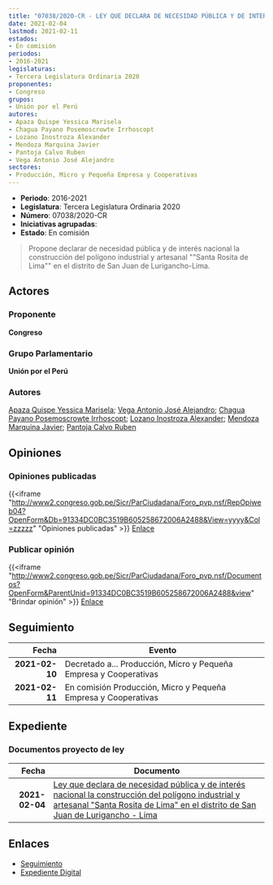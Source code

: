 ```yaml
---
title: "07038/2020-CR - LEY QUE DECLARA DE NECESIDAD PÚBLICA Y DE INTERÉS NACIONAL LA CONSTRUCCIÓN DEL POLÍGONO INDUSTRIAL Y ARTESANAL, 'SANTA ROSITA DE LIMA', EN EL DISTRITO DE SAN JUAN DE LURIGANCHO-LIMA"
date: 2021-02-04
lastmod: 2021-02-11
estados:
- En comisión
periodos:
- 2016-2021
legislaturas:
- Tercera Legislatura Ordinaria 2020
proponentes:
- Congreso
grupos:
- Unión por el Perú
autores:
- Apaza Quispe Yessica Marisela
- Chagua Payano Posemoscrowte Irrhoscopt
- Lozano Inostroza Alexander
- Mendoza Marquina Javier
- Pantoja Calvo Ruben
- Vega Antonio José Alejandro
sectores:
- Producción, Micro y Pequeña Empresa y Cooperativas
---
```

- **Periodo**: 2016-2021
- **Legislatura**: Tercera Legislatura Ordinaria 2020
- **Número**: 07038/2020-CR
- **Iniciativas agrupadas**: 
- **Estado**: En comisión

> Propone declarar de necesidad pública y de interés nacional la construcción del polígono industrial y artesanal ""Santa Rosita de Lima"" en el distrito de San Juan de Lurigancho-Lima.


## Actores

### Proponente

**Congreso**

### Grupo Parlamentario

**Unión por el Perú**

### Autores

[Apaza Quispe Yessica Marisela](mailto:mailto:yapaza@congreso.gob.pe); [Vega Antonio José Alejandro](mailto:mailto:jvegaa@congreso.gob.pe); [Chagua Payano Posemoscrowte Irrhoscopt](mailto:mailto:pchagua@congreso.gob.pe); [Lozano Inostroza Alexander](mailto:mailto:alozano@congreso.gob.pe); [Mendoza Marquina Javier](mailto:mailto:jmendoza@congreso.gob.pe); [Pantoja Calvo Ruben](mailto:mailto:rpantoja@congreso.gob.pe)

## Opiniones

### Opiniones publicadas

{{<iframe "http://www2.congreso.gob.pe/Sicr/ParCiudadana/Foro_pvp.nsf/RepOpiweb04?OpenForm&Db=91334DC0BC3519B605258672006A2488&View=yyyy&Col=zzzzz" "Opiniones publicadas" >}}
[Enlace](http://www2.congreso.gob.pe/Sicr/ParCiudadana/Foro_pvp.nsf/RepOpiweb04?OpenForm&Db=91334DC0BC3519B605258672006A2488&View=yyyy&Col=zzzzz)

### Publicar opinión

{{<iframe "http://www2.congreso.gob.pe/Sicr/ParCiudadana/Foro_pvp.nsf/Documentos?OpenForm&ParentUnid=91334DC0BC3519B605258672006A2488&view" "Brindar opinión" >}}
[Enlace](http://www2.congreso.gob.pe/Sicr/ParCiudadana/Foro_pvp.nsf/Documentos?OpenForm&ParentUnid=91334DC0BC3519B605258672006A2488&view)


## Seguimiento

| Fecha | Evento |
|------:|--------|
| **2021-02-10** | Decretado a... Producción, Micro y Pequeña Empresa y Cooperativas |
| **2021-02-11** | En comisión Producción, Micro y Pequeña Empresa y Cooperativas |

## Expediente

### Documentos proyecto de ley

| Fecha | Documento |
|------:|-----------|
| **2021-02-04** | [Ley que declara de necesidad pública y de interés nacional la construcción del polígono industrial y artesanal "Santa Rosita de Lima" en el distrito de San Juan de Lurigancho - Lima](https://leyes.congreso.gob.pe/Documentos/2016_2021/Proyectos_de_Ley_y_de_Resoluciones_Legislativas/PL07038-20210204.pdf) |

## Enlaces

- [Seguimiento](http://www2.congreso.gob.pe/Sicr/TraDocEstProc/CLProLey2016.nsf/f7fff46988ca05b1052578e100829cc7/a218966e9df256a1052586730003aa8a?OpenDocument)
- [Expediente Digital](http://www2.congreso.gob.pe/Sicr/TraDocEstProc/Expvirt_2011.nsf/visbusqptramdoc1621/07038?opendocument)

